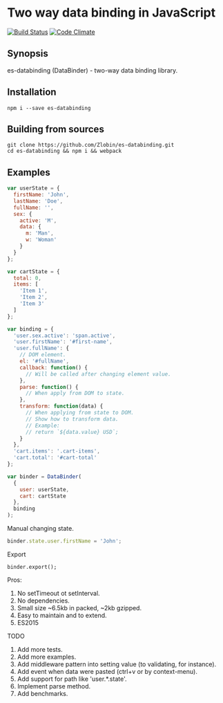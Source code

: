 # Two way data binding in JavaScript 
[![Build Status](https://travis-ci.org/Zlobin/es-databinding.png?branch=master)](https://travis-ci.org/Zlobin/es-databinding)
[![Code Climate](https://codeclimate.com/github/Zlobin/es-databinding.svg)](https://codeclimate.com/github/Zlobin/es-databinding)

## Synopsis

es-databinding (DataBinder) - two-way data binding library.

## Installation

`npm i --save es-databinding`

## Building from sources

`git clone https://github.com/Zlobin/es-databinding.git`<br>
`cd es-databinding && npm i && webpack`<br>

## Examples

```js
var userState = {
  firstName: 'John',
  lastName: 'Doe',
  fullName: '',
  sex: {
    active: 'M',
    data: {
      m: 'Man',
      w: 'Woman'
    }
  }
};

var cartState = {
  total: 0,
  items: [
    'Item 1',
    'Item 2',
    'Item 3'
  ]
};

var binding = {
  'user.sex.active': 'span.active',
  'user.firstName': '#first-name',
  'user.fullName': {
    // DOM element.
    el: '#fullName',
    callback: function() {
      // Will be called after changing element value.
    },
    parse: function() {
      // When apply from DOM to state.
    },
    transform: function(data) {
      // When applying from state to DOM.
      // Show how to transform data.
      // Example:
      // return `${data.value} USD`;
    }
  },
  'cart.items': '.cart-items',
  'cart.total': '#cart-total'
};

var binder = DataBinder(
  {
    user: userState,
    cart: cartState
  },
  binding
);
```

Manual changing state.
```js
binder.state.user.firstName = 'John';
```

Export
```
binder.export();
```

Pros:
1. No setTimeout ot setInterval.
2. No dependencies.
3. Small size ~6.5kb in packed, ~2kb gzipped.
4. Easy to maintain and to extend.
5. ES2015

TODO

1. Add more tests.
2. Add more examples.
3. Add middleware pattern into setting value (to validating, for instance).
4. Add event when data were pasted (ctrl+v or by context-menu).
5. Add support for path like 'user.*.state'.
6. Implement parse method.
7. Add benchmarks.

